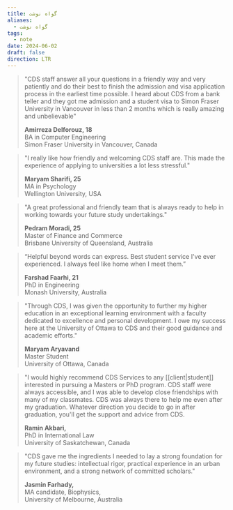 ```yaml
---
title: گواه نوشت
aliases:
  - گواه نوشت
tags:
  - note
date: 2024-06-02
draft: false
direction: LTR
---
```





> "CDS staff answer all your questions in a friendly way and very patiently and do their best to finish the admission and visa application process in the earliest time possible. I heard about CDS from a bank teller and they got me admission and a student visa to Simon Fraser University in Vancouver in less than 2 months which is really amazing and unbelievable"
> 
> **Amirreza Delforouz, 18** <br />
> BA in Computer Engineering <br />
> Simon Fraser University in Vancouver, Canada

> "I really like how friendly and welcoming CDS staff are. This
> made the experience of applying to universities a lot
> less stressful."
> 
> **Maryam Sharifi, 25**<br />
> MA in Psychology<br />
> Wellington University, USA
 
> "A great professional and friendly team that is always ready
> to help in working towards your future study undertakings."
> 
> **Pedram Moradi, 25**<br />
> Master of Finance and Commerce<br />
> Brisbane University of Queensland, Australia
 

> “Helpful beyond words can express. Best student service
> I've ever experienced. I always feel like home when I meet them.”
> 
> **Farshad Faarhi, 21**<br />
> PhD in Engineering<br />
> Monash University, Australia

> "Through CDS, I was given the opportunity to further my higher education
> in an exceptional learning environment with a faculty dedicated to excellence
> and personal development. I owe my success here at the University of Ottawa to
> CDS and their good guidance and academic efforts."
> 
> **Maryam Aryavand**<br />
> Master Student<br />
> University of Ottawa, Canada

> "I would highly recommend CDS Services to any [[client|student]] interested in pursuing a Masters or PhD program. CDS staff were always accessible, and I was able to develop close friendships with many of my classmates. CDS was always there to help me even after my graduation. Whatever direction you decide to go in after graduation, you'll get the
> support and advice from CDS.
> 
> **Ramin Akbari,**<br />
> PhD in International Law<br />
> University of Saskatchewan, Canada
 

> "CDS gave me the ingredients I needed to lay a strong foundation
> for my future studies: intellectual rigor, practical experience
> in an urban environment, and a strong network of committed scholars."
> 
> **Jasmin Farhady,** <br />
> MA candidate, Biophysics,<br />
> University of Melbourne, Australia
